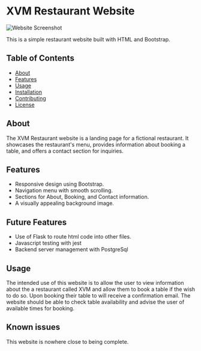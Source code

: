 # XVM Restaurant Website

![Website Screenshot](screenshot.png) <!-- Replace with a screenshot of your website -->

This is a simple restaurant website built with HTML and Bootstrap.

## Table of Contents

- [About](#about)
- [Features](#features)
- [Usage](#usage)
- [Installation](#installation)
- [Contributing](#contributing)
- [License](#license)

## About

The XVM Restaurant website is a landing page for a fictional restaurant. It showcases the restaurant's menu, provides information about booking a table, and offers a contact section for inquiries.

## Features

- Responsive design using Bootstrap.
- Navigation menu with smooth scrolling.
- Sections for About, Booking, and Contact information.
- A visually appealing background image.

## Future Features

- Use of Flask to route html code into other files.
- Javascript testing with jest
- Backend server management with PostgreSql 

## Usage

The intended use of this website is to allow the user to view information about the a restaurant called XVM and allow them to book a table if the wish to do so. Upon booking their table to will receive a confirmation email. The website should be able to check table availability and advise the user of available times for booking.

## Known issues 

This website is nowhere close to being complete. 
